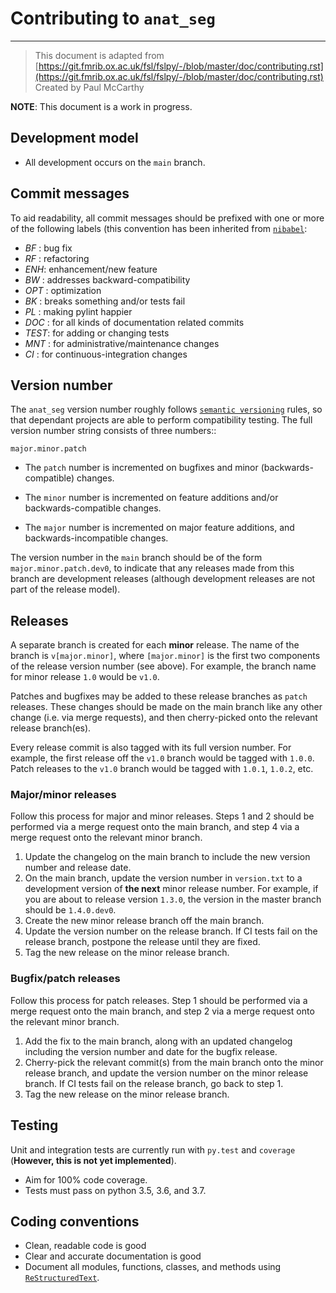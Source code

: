 # Contributing to ``anat_seg``
-----------------------------------

> This document is adapted from [https://git.fmrib.ox.ac.uk/fsl/fslpy/-/blob/master/doc/contributing.rst](https://git.fmrib.ox.ac.uk/fsl/fslpy/-/blob/master/doc/contributing.rst)        
> Created by Paul McCarthy

**NOTE**: This document is a work in progress.

Development model
-----------------


* All development occurs on the ``main`` branch.


Commit messages
---------------


To aid readability, all commit messages should be prefixed with one or more of
the following labels (this convention has been inherited from [``nibabel``](https://github.com/nipy/nibabel):

  * *BF*  : bug fix
  * *RF*  : refactoring
  * *ENH*:  enhancement/new feature
  * *BW*  : addresses backward-compatibility
  * *OPT* : optimization
  * *BK*  : breaks something and/or tests fail
  * *PL*  : making pylint happier
  * *DOC* : for all kinds of documentation related commits
  * *TEST*: for adding or changing tests
  * *MNT* : for administrative/maintenance changes
  * *CI*  : for continuous-integration changes


Version number
--------------


The ``anat_seg`` version number roughly follows [``semantic versioning``](http://semver.org/) rules, so that dependant projects are able to perform
compatibility testing.  The full version number string consists of three
numbers::

    major.minor.patch

- The ``patch`` number is incremented on bugfixes and minor
  (backwards-compatible) changes.

- The ``minor`` number is incremented on feature additions and/or
  backwards-compatible changes.

- The ``major`` number is incremented on major feature additions, and
  backwards-incompatible changes.


The version number in the ``main`` branch should be of the form
``major.minor.patch.dev0``, to indicate that any releases made from this
branch are development releases (although development releases are not part of
the release model).


Releases
--------


A separate branch is created for each **minor** release. The name of the
branch is ``v[major.minor]``, where ``[major.minor]`` is the first two
components of the release version number (see above). For example, the branch
name for minor release ``1.0`` would be ``v1.0``.


Patches and bugfixes may be added to these release branches as ``patch``
releases.  These changes should be made on the main branch like any other
change (i.e. via merge requests), and then cherry-picked onto the relevant
release branch(es).


Every release commit is also tagged with its full version number.  For
example, the first release off the ``v1.0`` branch would be tagged with
``1.0.0``.  Patch releases to the ``v1.0`` branch would be tagged with
``1.0.1``, ``1.0.2``, etc.


### Major/minor releases


Follow this process for major and minor releases. Steps 1 and 2 should be
performed via a merge request onto the main branch, and step 4 via a merge
request onto the relevant minor branch.


1. Update the changelog on the main branch to include the new version number
   and release date.
2. On the main branch, update the version number in ``version.txt`` to
   a development version of **the next** minor release number. For example,
   if you are about to release version ``1.3.0``, the version in the master
   branch should be ``1.4.0.dev0``.
3. Create the new minor release branch off the main branch.
4. Update the version number on the release branch. If CI tests fail on the
   release branch, postpone the release until they are fixed.
5. Tag the new release on the minor release branch.


### Bugfix/patch releases


Follow this process for patch releases. Step 1 should be performed via
a merge request onto the main branch, and step 2 via a merge request onto
the relevant minor branch.


1. Add the fix to the main branch, along with an updated changelog including
   the version number and date for the bugfix release.
2. Cherry-pick the relevant commit(s) from the main branch onto the minor
   release branch, and update the version number on the minor release branch.
   If CI tests fail on the release branch, go back to step 1.
3. Tag the new release on the minor release branch.


Testing
-------


Unit and integration tests are currently run with ``py.test`` and
``coverage`` (**However, this is not yet implemented**).

- Aim for 100% code coverage.
- Tests must pass on python 3.5, 3.6, and 3.7.


Coding conventions
------------------


- Clean, readable code is good
- Clear and accurate documentation is good
- Document all modules, functions, classes, and methods using
  [``ReStructuredText``](http://www.sphinx-doc.org/en/stable/rest.html).

